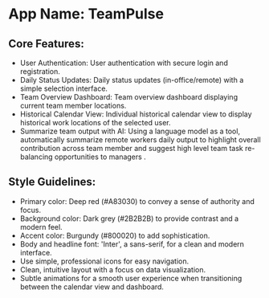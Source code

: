# **App Name**: TeamPulse

## Core Features:

- User Authentication: User authentication with secure login and registration.
- Daily Status Updates: Daily status updates (in-office/remote) with a simple selection interface.
- Team Overview Dashboard: Team overview dashboard displaying current team member locations.
- Historical Calendar View: Individual historical calendar view to display historical work locations of the selected user.
- Summarize team output with AI: Using a language model as a tool, automatically summarize remote workers daily output to highlight overall contribution across team member and suggest high level team task re-balancing opportunities to managers .

## Style Guidelines:

- Primary color: Deep red (#A83030) to convey a sense of authority and focus.
- Background color: Dark grey (#2B2B2B) to provide contrast and a modern feel.
- Accent color: Burgundy (#800020) to add sophistication.
- Body and headline font: 'Inter', a sans-serif, for a clean and modern interface.
- Use simple, professional icons for easy navigation.
- Clean, intuitive layout with a focus on data visualization.
- Subtle animations for a smooth user experience when transitioning between the calendar view and dashboard.